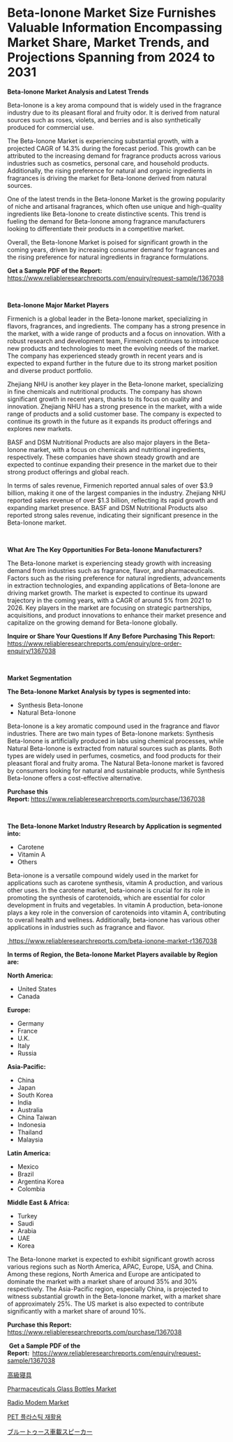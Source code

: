 <p><h1>Beta-Ionone Market Size Furnishes Valuable Information Encompassing Market Share, Market Trends, and Projections Spanning from 2024 to 2031</h1></p><p><strong>Beta-Ionone Market Analysis and Latest Trends</strong></p>
<p><p>Beta-Ionone is a key aroma compound that is widely used in the fragrance industry due to its pleasant floral and fruity odor. It is derived from natural sources such as roses, violets, and berries and is also synthetically produced for commercial use.</p><p>The Beta-Ionone Market is experiencing substantial growth, with a projected CAGR of 14.3% during the forecast period. This growth can be attributed to the increasing demand for fragrance products across various industries such as cosmetics, personal care, and household products. Additionally, the rising preference for natural and organic ingredients in fragrances is driving the market for Beta-Ionone derived from natural sources.</p><p>One of the latest trends in the Beta-Ionone Market is the growing popularity of niche and artisanal fragrances, which often use unique and high-quality ingredients like Beta-Ionone to create distinctive scents. This trend is fueling the demand for Beta-Ionone among fragrance manufacturers looking to differentiate their products in a competitive market.</p><p>Overall, the Beta-Ionone Market is poised for significant growth in the coming years, driven by increasing consumer demand for fragrances and the rising preference for natural ingredients in fragrance formulations.</p></p>
<p><strong>Get a Sample PDF of the Report:&nbsp;</strong> <a href="https://www.reliableresearchreports.com/enquiry/request-sample/1367038">https://www.reliableresearchreports.com/enquiry/request-sample/1367038</a></p>
<p>&nbsp;</p>
<p><strong>Beta-Ionone Major Market Players</strong></p>
<p><p>Firmenich is a global leader in the Beta-Ionone market, specializing in flavors, fragrances, and ingredients. The company has a strong presence in the market, with a wide range of products and a focus on innovation. With a robust research and development team, Firmenich continues to introduce new products and technologies to meet the evolving needs of the market. The company has experienced steady growth in recent years and is expected to expand further in the future due to its strong market position and diverse product portfolio.</p><p>Zhejiang NHU is another key player in the Beta-Ionone market, specializing in fine chemicals and nutritional products. The company has shown significant growth in recent years, thanks to its focus on quality and innovation. Zhejiang NHU has a strong presence in the market, with a wide range of products and a solid customer base. The company is expected to continue its growth in the future as it expands its product offerings and explores new markets.</p><p>BASF and DSM Nutritional Products are also major players in the Beta-Ionone market, with a focus on chemicals and nutritional ingredients, respectively. These companies have shown steady growth and are expected to continue expanding their presence in the market due to their strong product offerings and global reach.</p><p>In terms of sales revenue, Firmenich reported annual sales of over $3.9 billion, making it one of the largest companies in the industry. Zhejiang NHU reported sales revenue of over $1.3 billion, reflecting its rapid growth and expanding market presence. BASF and DSM Nutritional Products also reported strong sales revenue, indicating their significant presence in the Beta-Ionone market.</p></p>
<p>&nbsp;</p>
<p><strong>What Are The Key Opportunities For Beta-Ionone Manufacturers?</strong></p>
<p><p>The Beta-Ionone market is experiencing steady growth with increasing demand from industries such as fragrance, flavor, and pharmaceuticals. Factors such as the rising preference for natural ingredients, advancements in extraction technologies, and expanding applications of Beta-Ionone are driving market growth. The market is expected to continue its upward trajectory in the coming years, with a CAGR of around 5% from 2021 to 2026. Key players in the market are focusing on strategic partnerships, acquisitions, and product innovations to enhance their market presence and capitalize on the growing demand for Beta-Ionone globally.</p></p>
<p><strong>Inquire or Share Your Questions If Any Before Purchasing This Report:</strong> <a href="https://www.reliableresearchreports.com/enquiry/pre-order-enquiry/1367038">https://www.reliableresearchreports.com/enquiry/pre-order-enquiry/1367038</a></p>
<p>&nbsp;</p>
<p><strong>Market Segmentation</strong></p>
<p><strong>The Beta-Ionone Market Analysis by types is segmented into:</strong></p>
<p><ul><li>Synthesis Beta-Ionone</li><li>Natural Beta-Ionone</li></ul></p>
<p><p>Beta-Ionone is a key aromatic compound used in the fragrance and flavor industries. There are two main types of Beta-Ionone markets: Synthesis Beta-Ionone is artificially produced in labs using chemical processes, while Natural Beta-Ionone is extracted from natural sources such as plants. Both types are widely used in perfumes, cosmetics, and food products for their pleasant floral and fruity aroma. The Natural Beta-Ionone market is favored by consumers looking for natural and sustainable products, while Synthesis Beta-Ionone offers a cost-effective alternative.</p></p>
<p><strong>Purchase this Report:&nbsp;</strong><a href="https://www.reliableresearchreports.com/purchase/1367038">https://www.reliableresearchreports.com/purchase/1367038</a></p>
<p>&nbsp;</p>
<p><strong>The Beta-Ionone Market Industry Research by Application is segmented into:</strong></p>
<p><ul><li>Carotene</li><li>Vitamin A</li><li>Others</li></ul></p>
<p><p>Beta-ionone is a versatile compound widely used in the market for applications such as carotene synthesis, vitamin A production, and various other uses. In the carotene market, beta-ionone is crucial for its role in promoting the synthesis of carotenoids, which are essential for color development in fruits and vegetables. In vitamin A production, beta-ionone plays a key role in the conversion of carotenoids into vitamin A, contributing to overall health and wellness. Additionally, beta-ionone has various other applications in industries such as fragrance and flavor.</p></p>
<p><a href="https://www.reliableresearchreports.com/beta-ionone-market-r1367038">&nbsp;https://www.reliableresearchreports.com/beta-ionone-market-r1367038</a></p>
<p><strong>In terms of Region, the Beta-Ionone Market Players available by Region are:</strong></p>
<p>
    <p> <strong> North America: </strong>
        <ul>
            <li>United States</li>
            <li>Canada</li>
        </ul>
        </p> 
    <p> <strong> Europe: </strong>
        <ul>
            <li>Germany</li>
            <li>France</li>
            <li>U.K.</li>
            <li>Italy</li>
            <li>Russia</li>
        </ul>
        </p> 
    <p> <strong> Asia-Pacific: </strong>
        <ul>
            <li>China</li>
            <li>Japan</li>
            <li>South Korea</li>
            <li>India</li>
            <li>Australia</li>
            <li>China Taiwan</li>
            <li>Indonesia</li>
            <li>Thailand</li>
            <li>Malaysia</li>
        </ul>
        </p> 
    <p> <strong> Latin America: </strong>
        <ul>
            <li>Mexico</li>
            <li>Brazil</li>
            <li>Argentina Korea</li>
            <li>Colombia</li>
        </ul>
        </p> 
    <p> <strong> Middle East & Africa: </strong>
        <ul>
            <li>Turkey</li>
            <li>Saudi</li>
            <li>Arabia</li>
            <li>UAE</li>
            <li>Korea</li>
        </ul>
    </p>
    </p>
<p><p>The Beta-Ionone market is expected to exhibit significant growth across various regions such as North America, APAC, Europe, USA, and China. Among these regions, North America and Europe are anticipated to dominate the market with a market share of around 35% and 30% respectively. The Asia-Pacific region, especially China, is projected to witness substantial growth in the Beta-Ionone market, with a market share of approximately 25%. The US market is also expected to contribute significantly with a market share of around 10%.</p></p>
<p><strong>Purchase this Report: </strong><a href="https://www.reliableresearchreports.com/purchase/1367038">https://www.reliableresearchreports.com/purchase/1367038</a></p>
<p>&nbsp;<strong>Get a Sample PDF of the Report:&nbsp;&nbsp;</strong><a href="https://www.reliableresearchreports.com/enquiry/request-sample/1367038">https://www.reliableresearchreports.com/enquiry/request-sample/1367038</a></p>
<p><strong></strong></p>
<p><p><a href="https://medium.com/@jordymiller39/%E9%AB%98%E7%B4%9A%E5%AF%9D%E5%85%B7%E5%B8%82%E5%A0%B4-%E7%AB%B6%E4%BA%89%E5%88%86%E6%9E%90-%E5%B8%82%E5%A0%B4%E3%83%88%E3%83%AC%E3%83%B3%E3%83%89-2031%E5%B9%B4%E3%81%BE%E3%81%A7%E3%81%AE%E4%BA%88%E6%B8%AC-a982f6099e57">高級寝具</a></p><p><a href="https://github.com/qdaxyrhp12/Market-Research-Report-List-1/blob/main/pharmaceuticals-glass-bottles-market.md">Pharmaceuticals Glass Bottles Market</a></p><p><a href="https://www.linkedin.com/pulse/radio-modem-market-trends-detailed-study-its-segmentation-analyzing-lsf2c?trackingId=QQq52n33x0mEfumdT3Ai9w%3D%3D">Radio Modem Market</a></p><p><a href="https://medium.com/@earnesteidenreichja/%ED%8E%98%ED%8A%B8-%ED%94%8C%EB%9D%BC%EC%8A%A4%ED%8B%B1-%EC%9E%AC%ED%99%9C%EC%9A%A9-%EC%8B%9C%EC%9E%A5-%EC%A0%84%EB%A7%9D-%EC%82%B0%EC%97%85-%EA%B0%9C%EC%9A%94-%EB%B0%8F-%EC%98%88%EC%B8%A1-2024%EB%85%84%EB%B6%80%ED%84%B0-2031%EB%85%84-264fcdd4982c">PET 플라스틱 재활용</a></p><p><a href="https://medium.com/@mad.jake/bluetooth%E3%82%AB%E3%83%BC%E3%82%B9%E3%83%94%E3%83%BC%E3%82%AB%E3%83%BC%E5%B8%82%E5%A0%B4%E8%A6%8F%E6%A8%A1%E3%81%AF-%E3%82%B0%E3%83%AD%E3%83%BC%E3%83%90%E3%83%AB%E7%94%A3%E6%A5%AD%E3%81%AB%E3%81%8A%E3%81%91%E3%82%8B%E6%9C%80%E9%81%A9%E3%81%AA%E3%83%9E%E3%83%BC%E3%82%B1%E3%83%86%E3%82%A3%E3%83%B3%E3%82%B0%E3%83%81%E3%83%A3%E3%83%8D%E3%83%AB%E3%82%92%E6%98%8E%E3%82%89%E3%81%8B%E3%81%AB%E3%81%97%E3%81%BE%E3%81%99-79ec292d6445">ブルートゥース車載スピーカー</a></p></p>